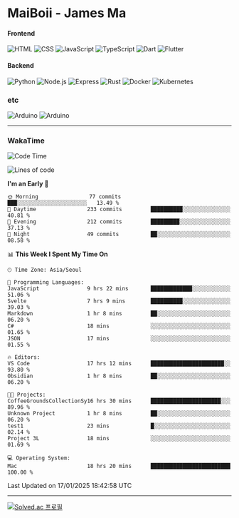 # MaiBoii - James Ma

#### Frontend
![HTML](https://img.shields.io/badge/-HTML-E34F26?style=flat-square&logo=html5&logoColor=white)
![CSS](https://img.shields.io/badge/-CSS-1572B6?style=flat-square&logo=css3)
![JavaScript](https://img.shields.io/badge/-JavaScript-F7DF1E?style=flat-square&logo=javascript&logoColor=black)
![TypeScript](https://img.shields.io/badge/-TypeScript-02569B?style=flat-square&logo=typescript&logoColor=white)
![Dart](https://img.shields.io/badge/-Dart-0175C2?style=flat-square&logo=dart)
![Flutter](https://img.shields.io/badge/-Flutter-02569B?style=flat-square&logo=flutter)


#### Backend
![Python](https://img.shields.io/badge/-Python-3776AB?style=flat-square&logo=python&logoColor=white)
![Node.js](https://img.shields.io/badge/-Node.js-339933?style=flat-square&logo=node.js&logoColor=white)
![Express](https://img.shields.io/badge/-Express-339933?style=flat-square&logo=express&logoColor=white)
![Rust](https://img.shields.io/badge/-Rust-000000?style=flat-square&logo=rust&logoColor=white)
![Docker](https://img.shields.io/badge/-Docker-2496ED?style=flat-square&logo=docker&logoColor=white)
![Kubernetes](https://img.shields.io/badge/-Kubernetes-326CE5?style=flat-square&logo=kubernetes&logoColor=white)


### etc
![Arduino](https://img.shields.io/badge/-Arduino-00878F?style=flat-square&logo=arduino&logoColor=white)
![Arduino](https://img.shields.io/badge/-Unity-232326?style=flat-square&logo=unity&logoColor=white)

---
### WakaTime
<!--START_SECTION:waka-->
![Code Time](http://img.shields.io/badge/Code%20Time-1%2C025%20hrs%2012%20mins-blue)

![Lines of code](https://img.shields.io/badge/From%20Hello%20World%20I%27ve%20Written-1.8%20million%20lines%20of%20code-blue)

**I'm an Early 🐤** 

```text
🌞 Morning                77 commits          ███░░░░░░░░░░░░░░░░░░░░░░   13.49 % 
🌆 Daytime                233 commits         ██████████░░░░░░░░░░░░░░░   40.81 % 
🌃 Evening                212 commits         █████████░░░░░░░░░░░░░░░░   37.13 % 
🌙 Night                  49 commits          ██░░░░░░░░░░░░░░░░░░░░░░░   08.58 % 
```


📊 **This Week I Spent My Time On** 

```text
🕑︎ Time Zone: Asia/Seoul

💬 Programming Languages: 
JavaScript               9 hrs 22 mins       █████████████░░░░░░░░░░░░   51.06 % 
Svelte                   7 hrs 9 mins        ██████████░░░░░░░░░░░░░░░   39.03 % 
Markdown                 1 hr 8 mins         ██░░░░░░░░░░░░░░░░░░░░░░░   06.20 % 
C#                       18 mins             ░░░░░░░░░░░░░░░░░░░░░░░░░   01.65 % 
JSON                     17 mins             ░░░░░░░░░░░░░░░░░░░░░░░░░   01.55 % 

🔥 Editors: 
VS Code                  17 hrs 12 mins      ███████████████████████░░   93.80 % 
Obsidian                 1 hr 8 mins         ██░░░░░░░░░░░░░░░░░░░░░░░   06.20 % 

🐱‍💻 Projects: 
CoffeeGroundsCollectionSy16 hrs 30 mins      ██████████████████████░░░   89.96 % 
Unknown Project          1 hr 8 mins         ██░░░░░░░░░░░░░░░░░░░░░░░   06.20 % 
test1                    23 mins             █░░░░░░░░░░░░░░░░░░░░░░░░   02.14 % 
Project 3L               18 mins             ░░░░░░░░░░░░░░░░░░░░░░░░░   01.69 % 

💻 Operating System: 
Mac                      18 hrs 20 mins      █████████████████████████   100.00 % 
```


 Last Updated on 17/01/2025 18:42:58 UTC
<!--END_SECTION:waka-->
---
[![Solved.ac
프로필](http://mazassumnida.wtf/api/v2/generate_badge?boj=msu2020)](https://solved.ac/msu2020)
